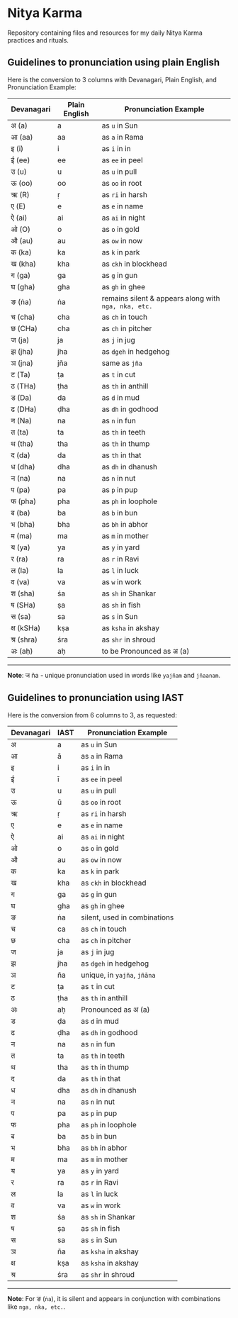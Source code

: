 # Nitya Karma
Repository containing files and resources for my daily Nitya Karma practices and rituals.

## **Guidelines to pronunciation using plain English**

Here is the conversion to 3 columns with Devanagari, Plain English, and Pronunciation Example:

| **Devanagari** | **Plain English** | **Pronunciation Example** |
|----------------|-------------------|---------------------------|
| अ (a)          | a                 | as `u` in Sun             |
| आ (aa)         | aa                | as `a` in Rama            |
| इ (i)          | i                 | as `i` in in              |
| ई (ee)         | ee                | as `ee` in peel           |
| उ (u)          | u                 | as `u` in pull            |
| ऊ (oo)         | oo                | as `oo` in root           |
| ऋ (R)          | ṛ                 | as `ri` in harsh          |
| ए (E)          | e                 | as `e` in name            |
| ऐ (ai)         | ai                | as `ai` in night          |
| ओ (O)          | o                 | as `o` in gold            |
| औ (au)         | au                | as `ow` in now            |
| क (ka)         | ka                | as `k` in park            |
| ख (kha)        | kha               | as `ckh` in blockhead     |
| ग (ga)         | ga                | as `g` in gun             |
| घ (gha)        | gha               | as `gh` in ghee           |
| ङ (ṅa)         | ṅa                | remains silent & appears along with `nga, nka, etc.` |
| च (cha)        | cha               | as `ch` in touch          |
| छ (CHa)        | cha               | as `ch` in pitcher        |
| ज (ja)         | ja                | as `j` in jug             |
| झ (jha)        | jha               | as `dgeh` in hedgehog     |
| ञ (jna)        | jña               | same as `jña`             |
| ट (Ta)         | ṭa                | as `t` in cut             |
| ठ (THa)        | ṭha               | as `th` in anthill        |
| ड (Da)         | da                | as `d` in mud             |
| ढ (DHa)        | ḍha               | as `dh` in godhood        |
| न (Na)         | na                | as `n` in fun             |
| त (ta)         | ta                | as `th` in teeth          |
| थ (tha)        | tha               | as `th` in thump          |
| द (da)         | da                | as `th` in that           |
| ध (dha)        | dha               | as `dh` in dhanush        |
| न (na)         | na                | as `n` in nut             |
| प (pa)         | pa                | as `p` in pup             |
| फ (pha)        | pha               | as `ph` in loophole       |
| ब (ba)         | ba                | as `b` in bun             |
| भ (bha)        | bha               | as `bh` in abhor          |
| म (ma)         | ma                | as `m` in mother          |
| य (ya)         | ya                | as `y` in yard            |
| र (ra)         | ra                | as `r` in Ravi            |
| ल (la)         | la                | as `l` in luck            |
| व (va)         | va                | as `w` in work            |
| श (sha)        | śa                | as `sh` in Shankar        |
| ष (SHa)        | ṣa                | as `sh` in fish           |
| स (sa)         | sa                | as `s` in Sun             |
| क्ष (kSHa)      | kṣa               | as `ksha` in akshay       |
| श्र (shra)      | śra               | as `shr` in shroud        |
| अः (aḥ)        | aḥ                | to be Pronounced as अ (a) |
---

**Note**: ज ña - unique pronunciation used in words like `yajñam` and `jñaanam`.


## **Guidelines to pronunciation using IAST**
Here is the conversion from 6 columns to 3, as requested:

| **Devanagari** | **IAST** | **Pronunciation Example** |
|----------------|----------|---------------------------|
| अ              | a        | as `u` in Sun             |
| आ              | ā        | as `a` in Rama            |
| इ              | i        | as `i` in in              |
| ई              | ī        | as `ee` in peel           |
| उ              | u        | as `u` in pull            |
| ऊ              | ū        | as `oo` in root           |
| ऋ              | ṛ        | as `ri` in harsh          |
| ए              | e        | as `e` in name            |
| ऐ              | ai       | as `ai` in night          |
| ओ              | o        | as `o` in gold            |
| औ              | au       | as `ow` in now            |
| क              | ka       | as `k` in park            |
| ख              | kha      | as `ckh` in blockhead     |
| ग              | ga       | as `g` in gun             |
| घ              | gha      | as `gh` in ghee           |
| ङ              | ṅa       | silent, used in combinations |
| च              | ca       | as `ch` in touch          |
| छ              | cha      | as `ch` in pitcher        |
| ज              | ja       | as `j` in jug             |
| झ              | jha      | as `dgeh` in hedgehog     |
| ञ              | ña       | unique, in `yajña`, `jñāna` |
| ट              | ṭa       | as `t` in cut             |
| ठ              | ṭha      | as `th` in anthill        |
| अः             | aḥ       | Pronounced as अ (a)       |
| ड              | ḍa       | as `d` in mud             |
| ढ              | ḍha      | as `dh` in godhood        |
| न              | na       | as `n` in fun             |
| त              | ta       | as `th` in teeth          |
| थ              | tha      | as `th` in thump          |
| द              | da       | as `th` in that           |
| ध              | dha      | as `dh` in dhanush        |
| न              | na       | as `n` in nut             |
| प              | pa       | as `p` in pup             |
| फ              | pha      | as `ph` in loophole       |
| ब              | ba       | as `b` in bun             |
| भ              | bha      | as `bh` in abhor          |
| म              | ma       | as `m` in mother          |
| य              | ya       | as `y` in yard            |
| र              | ra       | as `r` in Ravi            |
| ल              | la       | as `l` in luck            |
| व              | va       | as `w` in work            |
| श              | śa       | as `sh` in Shankar        |
| ष              | ṣa       | as `sh` in fish           |
| स              | sa       | as `s` in Sun             |
| ञ              | ña       | as `ksha` in akshay       |
| क्ष             | kṣa      | as `ksha` in akshay       |
| श्र             | śra      | as `shr` in shroud        |
---

**Note**: For ङ (`ṅa`), it is silent and appears in conjunction with combinations like `nga, nka, etc.`.

